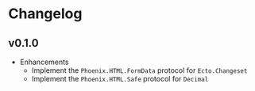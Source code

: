 # Changelog

## v0.1.0

* Enhancements
  * Implement the `Phoenix.HTML.FormData` protocol for `Ecto.Changeset`
  * Implement the `Phoenix.HTML.Safe` protocol for `Decimal`

